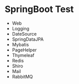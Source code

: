# SpringBoot Test
* Web
* Logging
* DateSource
* SpringDataJPA
* Mybatis
* PageHelper
* Thymeleaf
* Redis
* Shiro
* Mail
* RabbitMQ

